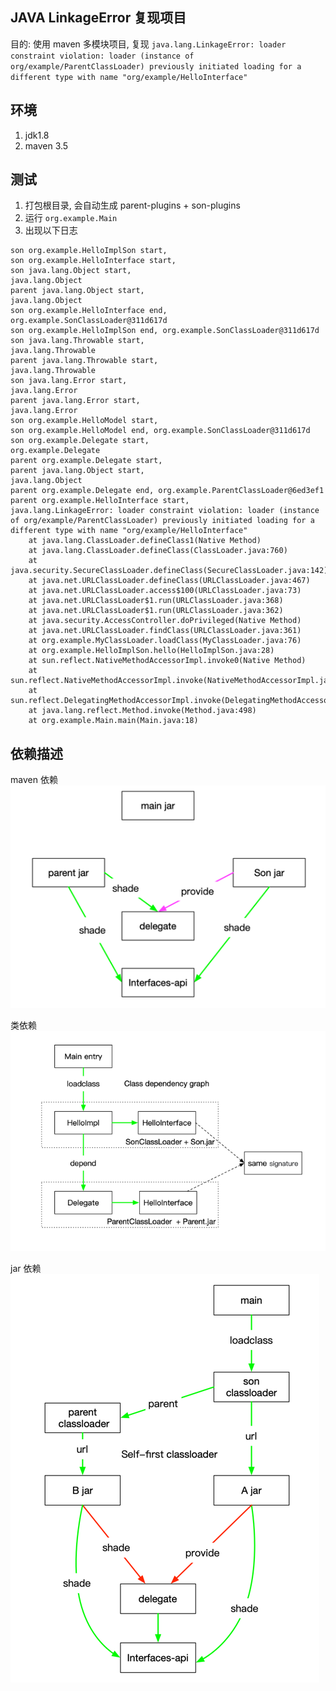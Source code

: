 ## JAVA LinkageError 复现项目

目的: 使用 maven 多模块项目, 复现 `java.lang.LinkageError: loader constraint violation: loader (instance of org/example/ParentClassLoader) previously initiated loading for a different type with name "org/example/HelloInterface"`

## 环境
1. jdk1.8
2. maven 3.5

## 测试
1. 打包根目录, 会自动生成 parent-plugins + son-plugins
2. 运行 `org.example.Main`
3. 出现以下日志

```log
son org.example.HelloImplSon start, 
son org.example.HelloInterface start, 
son java.lang.Object start, 
java.lang.Object
parent java.lang.Object start, 
java.lang.Object
son org.example.HelloInterface end, org.example.SonClassLoader@311d617d
son org.example.HelloImplSon end, org.example.SonClassLoader@311d617d
son java.lang.Throwable start, 
java.lang.Throwable
parent java.lang.Throwable start, 
java.lang.Throwable
son java.lang.Error start, 
java.lang.Error
parent java.lang.Error start, 
java.lang.Error
son org.example.HelloModel start, 
son org.example.HelloModel end, org.example.SonClassLoader@311d617d
son org.example.Delegate start, 
org.example.Delegate
parent org.example.Delegate start, 
parent java.lang.Object start, 
java.lang.Object
parent org.example.Delegate end, org.example.ParentClassLoader@6ed3ef1
parent org.example.HelloInterface start, 
java.lang.LinkageError: loader constraint violation: loader (instance of org/example/ParentClassLoader) previously initiated loading for a different type with name "org/example/HelloInterface"
	at java.lang.ClassLoader.defineClass1(Native Method)
	at java.lang.ClassLoader.defineClass(ClassLoader.java:760)
	at java.security.SecureClassLoader.defineClass(SecureClassLoader.java:142)
	at java.net.URLClassLoader.defineClass(URLClassLoader.java:467)
	at java.net.URLClassLoader.access$100(URLClassLoader.java:73)
	at java.net.URLClassLoader$1.run(URLClassLoader.java:368)
	at java.net.URLClassLoader$1.run(URLClassLoader.java:362)
	at java.security.AccessController.doPrivileged(Native Method)
	at java.net.URLClassLoader.findClass(URLClassLoader.java:361)
	at org.example.MyClassLoader.loadClass(MyClassLoader.java:76)
	at org.example.HelloImplSon.hello(HelloImplSon.java:28)
	at sun.reflect.NativeMethodAccessorImpl.invoke0(Native Method)
	at sun.reflect.NativeMethodAccessorImpl.invoke(NativeMethodAccessorImpl.java:62)
	at sun.reflect.DelegatingMethodAccessorImpl.invoke(DelegatingMethodAccessorImpl.java:43)
	at java.lang.reflect.Method.invoke(Method.java:498)
	at org.example.Main.main(Main.java:18)
```

## 依赖描述

maven 依赖
![img.png](img.png)

类依赖
![img_1.png](img_1.png)

jar 依赖
![img_2.png](img_2.png)

